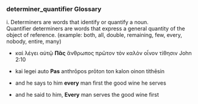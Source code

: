 ### determiner_quantifier Glossary
i.	Determiners are words that identify or quantify a noun.  
Quantifier determiners are words that express a general quantity of the object of reference.  (example:  both, all, double, remaining, few, every, nobody, entire, many)

- καὶ   λέγει     αὐτῷ       **Πᾶς**     ἄνθρωπος    πρῶτον     τὸν καλὸν οἶνον   τίθησιν     John 2:10

- kai     legei   auto       **Pas**     anthrōpos   prōton     ton kalon oinon   tithēsin

- and  he says    to him     **every**   man          first     the good  wine    he serves

- and   he said     to him, **Every**   man        serves the good wine first 
